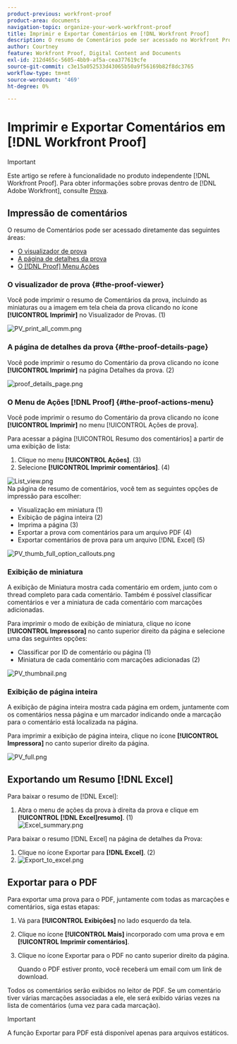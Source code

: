 ```yaml
---
product-previous: workfront-proof
product-area: documents
navigation-topic: organize-your-work-workfront-proof
title: Imprimir e Exportar Comentários em [!DNL Workfront Proof]
description: O resumo de Comentários pode ser acessado no Workfront Proof.
author: Courtney
feature: Workfront Proof, Digital Content and Documents
exl-id: 212d465c-5605-4bb9-af5a-cea377619cfe
source-git-commit: c3e15a052533d43065b50a9f56169b82f8dc3765
workflow-type: tm+mt
source-wordcount: '469'
ht-degree: 0%

---
```


# Imprimir e Exportar Comentários em [!DNL Workfront Proof]

>[!IMPORTANT]
>
>Este artigo se refere à funcionalidade no produto independente [!DNL Workfront Proof]. Para obter informações sobre provas dentro de [!DNL Adobe Workfront], consulte [Prova](../../../review-and-approve-work/proofing/proofing.md).

## Impressão de comentários

O resumo de Comentários pode ser acessado diretamente das seguintes áreas:

* [O visualizador de prova](#the-proof-viewer)
* [A página de detalhes da prova](#the-proof-details-page)
* [O  [!DNL Proof] Menu Ações](#the-proof-actions-menu)

### O visualizador de prova {#the-proof-viewer}

Você pode imprimir o resumo de Comentários da prova, incluindo as miniaturas ou a imagem em tela cheia da prova clicando no ícone **[!UICONTROL Imprimir]** no Visualizador de Provas. (1)

![PV_print_all_comm.png](assets/pv-print-all-comm-350x158.png)

### A página de detalhes da prova {#the-proof-details-page}

Você pode imprimir o resumo do Comentário da prova clicando no ícone **[!UICONTROL Imprimir]** na página Detalhes da prova. (2)

![proof_details_page.png](assets/proof-details-page-350x231.png)

### O Menu de Ações [!DNL Proof] {#the-proof-actions-menu}

Você pode imprimir o resumo do Comentário da prova clicando no ícone **[!UICONTROL Imprimir]** no menu [!UICONTROL Ações de prova].

Para acessar a página [!UICONTROL Resumo dos comentários] a partir de uma exibição de lista:

1. Clique no menu **[!UICONTROL Ações]**. (3)
1. Selecione **[!UICONTROL Imprimir comentários]**. (4)

![List_view.png](assets/list-view-350x155.png)\
Na página de resumo de comentários, você tem as seguintes opções de impressão para escolher:

* Visualização em miniatura (1)
* Exibição de página inteira (2)
* Imprima a página (3)
* Exportar a prova com comentários para um arquivo PDF (4)
* Exportar comentários de prova para um arquivo [!DNL Excel] (5)

![PV_thumb_full_option_callouts.png](assets/pv-thumb-full-option-callouts-350x154.png)

### Exibição de miniatura

A exibição de Miniatura mostra cada comentário em ordem, junto com o thread completo para cada comentário. Também é possível classificar comentários e ver a miniatura de cada comentário com marcações adicionadas.

Para imprimir o modo de exibição de miniatura, clique no ícone **[!UICONTROL Impressora]** no canto superior direito da página e selecione uma das seguintes opções:

* Classificar por ID de comentário ou página (1)
* Miniatura de cada comentário com marcações adicionadas (2)

![PV_thumbnail.png](assets/pv-thumbnail-350x290.png)

### Exibição de página inteira

A exibição de página inteira mostra cada página em ordem, juntamente com os comentários nessa página e um marcador indicando onde a marcação para o comentário está localizada na página.

Para imprimir a exibição de página inteira, clique no ícone **[!UICONTROL Impressora]** no canto superior direito da página.

![PV_full.png](assets/pv-full-350x347.png)

## Exportando um Resumo [!DNL Excel]

Para baixar o resumo de [!DNL Excel]:

1. Abra o menu de ações da prova à direita da prova e clique em **[!UICONTROL [!DNL Excel]resumo]**. (1)\
   ![Excel_summary.png](assets/excel-summary-350x450.png)

Para baixar o resumo [!DNL Excel] na página de detalhes da Prova:

1. Clique no ícone Exportar para **[!DNL Excel]**. (2)
1. ![Export_to_excel.png](assets/export-to-excel-350x185.png)

## Exportar para o PDF

Para exportar uma prova para o PDF, juntamente com todas as marcações e comentários, siga estas etapas:

1. Vá para **[!UICONTROL Exibições]** no lado esquerdo da tela.
1. Clique no ícone **[!UICONTROL Mais]** incorporado com uma prova e em **[!UICONTROL Imprimir comentários]**.

1. Clique no ícone Exportar para o PDF no canto superior direito da página.

   Quando o PDF estiver pronto, você receberá um email com um link de download.

Todos os comentários serão exibidos no leitor de PDF. Se um comentário tiver várias marcações associadas a ele, ele será exibido várias vezes na lista de comentários (uma vez para cada marcação).

>[!IMPORTANT]
>
>A função Exportar para PDF está disponível apenas para arquivos estáticos.
